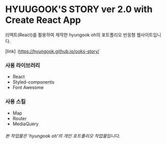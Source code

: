 # HYUUGOOK'S STORY ver 2.0 with Create React App

리액트(React)를 활용하여 제작한 hyungook oh의 포트폴리오 반응형 웹사이트입니다.

[link] :https://hyungook.github.io/ooks-story/

### 사용 라이브러리

- React
- Styled-components
- Font Awesome

### 사용 스킬

- Map
- Router
- MediaQuery

###### 본 작업물은 'hyungook oh'의 개인 포트폴리오 작업물입니다.
